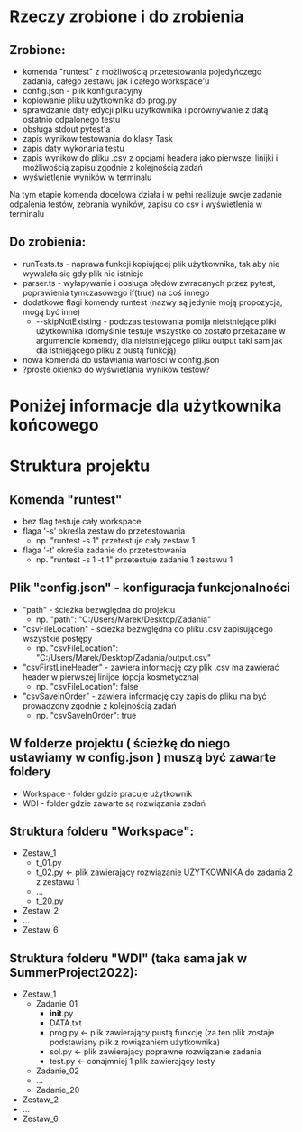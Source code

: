 # Rzeczy zrobione i do zrobienia


## Zrobione:
- komenda "runtest" z możliwością przetestowania pojedyńczego zadania, całego zestawu jak i całego workspace'u
- config.json - plik konfiguracyjny
- kopiowanie pliku użytkownika do prog.py
- sprawdzanie daty edycji pliku użytkownika i porównywanie z datą ostatnio odpalonego testu
- obsługa stdout pytest'a
- zapis wyników testowania do klasy Task
- zapis daty wykonania testu
- zapis wyników do pliku .csv z opcjami headera jako pierwszej linijki i możliwością zapisu zgodnie z kolejnością zadań
- wyświetlenie wyników w terminalu

Na tym etapie komenda docelowa działa i w pełni realizuje swoje zadanie odpalenia testów, zebrania wyników, zapisu do csv i wyświetlenia w terminalu


## Do zrobienia:
- runTests.ts - naprawa funkcji kopiującej plik użytkownika, tak aby nie wywalała się gdy plik nie istnieje
- parser.ts - wyłapywanie i obsługa błędów zwracanych przez pytest, poprawienia tymczasowego if(true) na coś innego
- dodatkowe flagi komendy runtest (nazwy są jedynie moją propozycją, mogą być inne)
  - --skipNotExisting - podczas testowania pomija nieistniejące pliki użytkownika (domyślnie testuje wszystko co zostało przekazane w argumencie komendy, dla nieistniejącego pliku output taki sam jak dla istniejącego pliku z pustą funkcją)
- nowa komenda do ustawiania wartości w config.json
- ?proste okienko do wyświetlania wyników testów?


# Poniżej informacje dla użytkownika końcowego
# Struktura projektu


## Komenda "runtest"
- bez flag testuje cały workspace
- flaga '-s' określa zestaw do przetestowania
  - np. "runtest -s 1"  przetestuje cały zestaw 1
- flaga '-t' określa zadanie do przetestowania
  - np. "runtest -s 1 -t 1"  przetestuje zadanie 1 zestawu 1


## Plik "config.json" - konfiguracja funkcjonalności
  - "path" - ścieżka bezwględna do projektu
    - np. "path": "C:/Users/Marek/Desktop/Zadania"
  - "csvFileLocation" - ścieżka bezwględna do pliku .csv zapisującego wszystkie postępy
    - np. "csvFileLocation": "C:/Users/Marek/Desktop/Zadania/output.csv"
  - "csvFirstLineHeader" - zawiera informację czy plik .csv ma zawierać header w pierwszej linijce (opcja kosmetyczna)
    - np. "csvFileLocation": false
  - "csvSaveInOrder" - zawiera informację czy zapis do pliku ma być prowadzony zgodnie z kolejnością zadań
    - np. "csvSaveInOrder": true


## W folderze projektu ( ścieżkę do niego ustawiamy w config.json ) muszą być zawarte foldery
- Workspace - folder gdzie pracuje użytkownik
- WDI - folder gdzie zawarte są rozwiązania zadań


## Struktura folderu "Workspace":
- Zestaw_1
  - t_01.py
  - t_02.py <- plik zawierający rozwiązanie UŻYTKOWNIKA do zadania 2 z zestawu 1
  - ...
  - t_20.py
- Zestaw_2
- ...
- Zestaw_6


## Struktura folderu "WDI" (taka sama jak w SummerProject2022):
- Zestaw_1
  - Zadanie_01
      - __init__.py 
      - DATA.txt
      - prog.py <- plik zawierający pustą funkcję (za ten plik zostaje podstawiany plik z rowiązaniem użytkownika)
      - sol.py <- plik zawierający poprawne rozwiązanie zadania
      - test.py <- conajmniej 1 plik zawierający testy
  - Zadanie_02
  - ...
  - Zadanie_20
- Zestaw_2
- ...
- Zestaw_6
